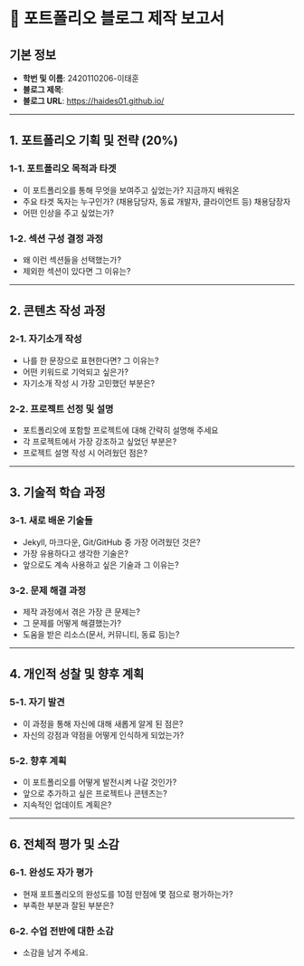 # 📝 **포트폴리오 블로그 제작 보고서**

## **기본 정보**
- **학번 및 이름**: 2420110206-이태훈
- **블로그 제목**: 
- **블로그 URL**: https://haides01.github.io/

---

## 1. 포트폴리오 기획 및 전략 (20%)

### 1-1. 포트폴리오 목적과 타겟
- 이 포트폴리오를 통해 무엇을 보여주고 싶었는가? 지금까지 배워온 
- 주요 타겟 독자는 누구인가? (채용담당자, 동료 개발자, 클라이언트 등) 채용담장자
- 어떤 인상을 주고 싶었는가? 

### 1-2. 섹션 구성 결정 과정
- 왜 이런 섹션들을 선택했는가?
- 제외한 섹션이 있다면 그 이유는?

---

## 2. 콘텐츠 작성 과정

### 2-1. 자기소개 작성
- 나를 한 문장으로 표현한다면? 그 이유는?
- 어떤 키워드로 기억되고 싶은가?
- 자기소개 작성 시 가장 고민했던 부분은?

### 2-2. 프로젝트 선정 및 설명
- 포트폴리오에 포함할 프로젝트에 대해 간략히 설명해 주세요
- 각 프로젝트에서 가장 강조하고 싶었던 부분은?
- 프로젝트 설명 작성 시 어려웠던 점은?

---

## 3. 기술적 학습 과정

### 3-1. 새로 배운 기술들
- Jekyll, 마크다운, Git/GitHub 중 가장 어려웠던 것은?
- 가장 유용하다고 생각한 기술은?
- 앞으로도 계속 사용하고 싶은 기술과 그 이유는?

### 3-2. 문제 해결 과정
- 제작 과정에서 겪은 가장 큰 문제는?
- 그 문제를 어떻게 해결했는가?
- 도움을 받은 리소스(문서, 커뮤니티, 동료 등)는?

---

## 4. 개인적 성찰 및 향후 계획

### 5-1. 자기 발견
- 이 과정을 통해 자신에 대해 새롭게 알게 된 점은?
- 자신의 강점과 약점을 어떻게 인식하게 되었는가?

### 5-2. 향후 계획
- 이 포트폴리오를 어떻게 발전시켜 나갈 것인가?
- 앞으로 추가하고 싶은 프로젝트나 콘텐츠는?
- 지속적인 업데이트 계획은?

---

## 6. 전체적 평가 및 소감

### 6-1. 완성도 자가 평가
- 현재 포트폴리오의 완성도를 10점 만점에 몇 점으로 평가하는가?
- 부족한 부분과 잘된 부분은?

### 6-2. 수업 전반에 대한 소감
- 소감을 남겨 주세요.